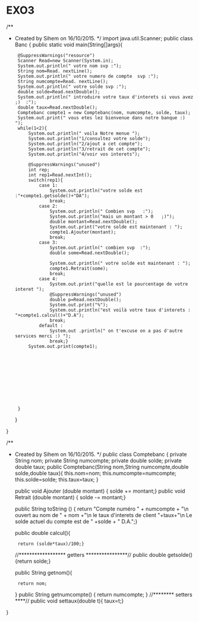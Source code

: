 # EXO3
/**
 * Created by Sihem on 16/10/2015.
 */
 import  java.util.Scanner;
public class Banc {
    public static void main(String[]args){

        @SuppressWarnings("resource")
        Scanner Read=new Scanner(System.in);
        System.out.println(" votre nom svp :");
        String nom=Read. nextLine();
        System.out.println(" votre numero de compte  svp :");
        String numcompte=Read. nextLine();
        System.out.println(" votre solde svp :");
        double solde=Read.nextDouble();
        System.out.println(" introduire votre taux d'interets si vous avez ;)  :");
        double taux=Read.nextDouble();
        Comptebanc compte1 = new Comptebanc(nom, numcompte, solde, taux);
        System.out.print(" vous etes lez bienvenue dans notre banque :) ");
        while(1<2){
            System.out.println(" voila Notre menue ");
            System.out.println("1/consultez votre solde");
            System.out.println("2/ajout a cet compte");
            System.out.println("3/retrait de cet compte");
            System.out.println("4/voir vos interets");

            @SuppressWarnings("unused")
            int rep;
            int rep1=Read.nextInt();
            switch(rep1){
                case 1:
                    System.out.println("votre solde est :"+compte1.getsolde()+"DA");
                    break;
                case 2:
                    System.out.println(" Combien svp   :");
                    System.out.println("mais un montant > 0   ;)");
                    double montant=Read.nextDouble();
                    System.out.print("votre solde est maintenant : ");
                    compte1.Ajouter(montant);
                    break;
                case 3:
                    System.out.println(" combien svp  :");
                    double some=Read.nextDouble();

                    System.out.println(" votre solde est maintenant : ");
                    compte1.Retrait(some);
                    break;
                case 4:
                    System.out.print("quelle est le pourcentage de votre interet ");
                    @SuppressWarnings("unused")
                    double p=Read.nextDouble();
                    System.out.print("%");
                    System.out.println("est voilà votre taux d'interets : "+compte1.calcul()+"D.A");
                    break;
                default :
                    System.out .println(" on t'excuse on a pas d'autre services merci :) ");
                    break;}
            System.out.print(compte1);











        }





    }




}

/**
 * Created by Sihem on 16/10/2015.
 */
public class Comptebanc {
    private String nom;
    private String numcompte;
    private double solde;
    private double taux;
    public Comptebanc(String nom,String numcompte,double solde,double taux){
        this.nom=nom;
        this.numcompte=numcompte;
        this.solde=solde;
        this.taux=taux;
    }




    public void Ajouter (double montant) {
        solde += montant;}
    public void Retrait (double montant) {
        solde -= montant;}

    public String toString () {
        return "Compte numéro " + numcompte + "\n ouvert au nom de " + nom +"\n le taux d'interets de client "+taux+"\n Le solde actuel du compte est de " +solde + " D.A.";}





    public double calcul(){

        return (solde*taux)/100;}



    //****************** getters ****************//
    public double getsolde()
    {return solde;}

    public String getnom(){

        return nom;
    }
    public String getnumcompte() {
        return numcompte;
    }
    //******** setters ****//
    public void settaux(double t){
        taux=t;}






}
